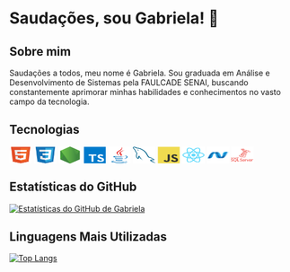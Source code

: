 # Saudações, sou Gabriela! 🌟

## Sobre mim

Saudações a todos, meu nome é Gabriela. Sou graduada em Análise e Desenvolvimento de Sistemas pela FAULCADE SENAI, buscando constantemente aprimorar minhas habilidades e conhecimentos no vasto campo da tecnologia.

## Tecnologias

<img align="center" alt="HTML5" height="30" width="40" src="https://raw.githubusercontent.com/devicons/devicon/master/icons/html5/html5-original.svg">
<img align="center" alt="CSS3" height="30" width="40" src="https://raw.githubusercontent.com/devicons/devicon/master/icons/css3/css3-original.svg">
<img align="center" alt="Node.js" height="30" width="40" src="https://raw.githubusercontent.com/devicons/devicon/master/icons/nodejs/nodejs-original.svg">
<img align="center" alt="Typescript" height="30" width="40" src="https://raw.githubusercontent.com/devicons/devicon/master/icons/typescript/typescript-plain.svg">
<img align="center" alt="Java" height="30" width="40" src="https://raw.githubusercontent.com/devicons/devicon/master/icons/java/java-original.svg">
<img align="center" alt="MySQL" height="30" width="40" src="https://raw.githubusercontent.com/devicons/devicon/master/icons/mysql/mysql-original.svg">
<img align="center" alt="JavaScript" height="30" width="40" src="https://raw.githubusercontent.com/devicons/devicon/master/icons/javascript/javascript-original.svg">
<img align="center" alt="React" height="30" width="40" src="https://raw.githubusercontent.com/devicons/devicon/master/icons/react/react-original.svg">
<img align="center" alt=".NET" height="30" width="40" src="https://raw.githubusercontent.com/devicons/devicon/master/icons/dot-net/dot-net-original.svg">
<img align="center" alt="SQL Server" height="30" width="40" src="https://raw.githubusercontent.com/devicons/devicon/master/icons/microsoftsqlserver/microsoftsqlserver-plain-wordmark.svg">

## Estatísticas do GitHub

[![Estatísticas do GitHub de Gabriela](https://github-readme-stats.vercel.app/api?username=seu_usuario&show_icons=true&theme=radical)](https://github.com/seu_usuario)

## Linguagens Mais Utilizadas

[![Top Langs](https://github-readme-stats.vercel.app/api/top-langs/?username=seu_usuario&layout=compact&theme=radical)](https://github.com/seu_usuario)
